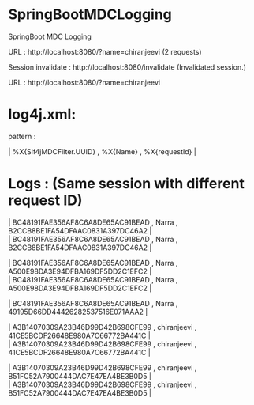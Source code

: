 # SpringBootMDCLogging
SpringBoot MDC Logging

URL : http://localhost:8080/?name=chiranjeevi 
      (2 requests)

Session invalidate : http://localhost:8080/invalidate
        (Invalidated session.)
        
URL : http://localhost:8080/?name=chiranjeevi
  

log4j.xml:
==========
pattern :

| %X{Slf4jMDCFilter.UUID} , %X{Name} , %X{requestId} | 


Logs : (Same session with different request ID)
=======

| BC48191FAE356AF8C6A8DE65AC91BEAD , Narra , B2CCB8BE1FA54DFAAC0831A397DC46A2 |           
| BC48191FAE356AF8C6A8DE65AC91BEAD , Narra , B2CCB8BE1FA54DFAAC0831A397DC46A2 | 

| BC48191FAE356AF8C6A8DE65AC91BEAD , Narra , A500E98DA3E94DFBA169DF5DD2C1EFC2 |  
| BC48191FAE356AF8C6A8DE65AC91BEAD , Narra , A500E98DA3E94DFBA169DF5DD2C1EFC2 |  
               
| BC48191FAE356AF8C6A8DE65AC91BEAD , Narra , 49195D66DD44426282537516E071AAA2 |    
  
| A3B14070309A23B46D99D42B698CFE99 , chiranjeevi , 41CE5BCDF26648E980A7C66772BA441C |       
| A3B14070309A23B46D99D42B698CFE99 , chiranjeevi , 41CE5BCDF26648E980A7C66772BA441C | 
 
| A3B14070309A23B46D99D42B698CFE99 , chiranjeevi , B51FC52A7900444DAC7E47EA4BE3B0D5 |              
| A3B14070309A23B46D99D42B698CFE99 , chiranjeevi , B51FC52A7900444DAC7E47EA4BE3B0D5 |  
